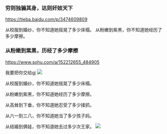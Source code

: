 ### 穷则独骟其身，达则奸妓天下
https://tieba.baidu.com/p/3474609809

从校服到婚纱，你不知道她摇晃了多少床榻。 从粉嫩到紫黑，你不知道她经历了多少摩擦。

### 从粉嫩到紫黑，历经了多少摩擦
https://www.sohu.com/a/152212655_484905

我要把你交给gj
![](http://img.mp.itc.cn/upload/20170626/3395cba363f542e29378c1491ee53f68.jpg)

从校服到婚纱，你不知道她摇晃了多少床榻。

从粉嫩到紫黑，你不知道她经历了多少摩擦。

从高耸到下垂，你不知道她忍受了多少揉抓。

从六一到三八，你不知道她当了多少孩子妈。

从结婚到俩娃，你不知道她去过多少次王家。
![](http://img.mp.itc.cn/upload/20170626/81e6a949ad7b4d3a8001b04c1dd4165d.jpg)
